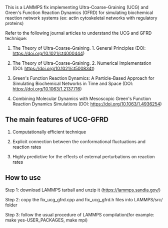 This is a LAMMPS fix implementing Ultra-Coarse-Graining (UCG) and Green's Function Reaction Dynamics (GFRD) for simulating
biochemical reaction network systems (ex: actin cytoskeletal networks with regulatory proteins)

Refer to the following journal articles to understand the UCG and GFRD technique:

1) The Theory of Ultra-Coarse-Graining. 1. General Principles (DOI: https://doi.org/10.1021/ct4000444) 

2) The Theory of Ultra-Coarse-Graining. 2. Numerical Implementation (DOI: https://doi.org/10.1021/ct500834t)

3) Green's Function Reaction Dynamics: A Particle-Based Approach for Simulating Biochemical Networks in Time and Space (DOI: https://doi.org/10.1063/1.2137716) 

4) Combining Molecular Dynamics with Mesoscopic Green's Function Reaction Dynamics Simulations (DOI: https://doi.org/10.1063/1.4936254)

The main features of UCG-GFRD
-----------------------------

1) Computationally efficient technique 

2) Explicit connection between the conformational fluctuations and reaction rates

3) Highly predictive for the effects of external perturbations on reaction rates

How to use
----------

Step 1: download LAMMPS tarball and unzip it (https://lammps.sandia.gov/) 

Step 2: copy the fix_ucg_gfrd.cpp and fix_ucg_gfrd.h files into LAMMPS/src/ folder

Step 3: follow the usual procedure of LAMMPS compilation(for example: make yes-USER_PACKAGES, make mpi) 